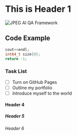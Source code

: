 # This is Header 1

![JPEG AI QA Framework](https://github.com/Faizullah877/GMIS_Type2_Anchors_CTC/blob/master/GMIS_IQA/JPEG_AI_Objective_QAF.png)

## Code Example

``` C++
cout<<endl;
int64_t size{0};
return -1;
```

### Task List
- [ ] Turn on GitHub Pages
- [ ] Outline my portfolio
- [ ] Introduce myself to the world

#### Header 4
##### Header 5
###### Header 6

